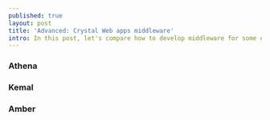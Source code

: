 ```yaml
---
published: true
layout: post
title: 'Advanced: Crystal Web apps middleware'
intro: In this post, let's compare how to develop middleware for some of Crystal's Web app frameworks
---
```


### Athena

### Kemal

### Amber

[0]: https://athenaframework.org/getting_started/advanced_usage/#middleware
[1]: https://kemalcr.com/guide/#middleware
[2]: https://docs.amberframework.org/amber/guides/routing/pipelines